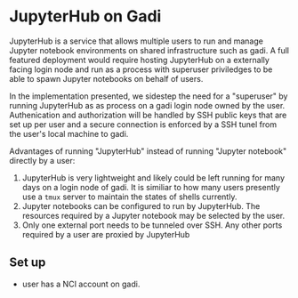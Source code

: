 # JupyterHub on Gadi

JupyterHub is a service that allows multiple users to run and manage Jupyter notebook environments on shared 
infrastructure such as gadi.  A full featured deployment would require hosting JupyterHub on a externally facing
login node and run as a process with superuser priviledges to be able to spawn Jupyter notebooks on
behalf of users.

In the implementation presented, we sidestep the need for a "superuser" by running JupyterHub as as process on
a gadi login node owned by the user.  Authenication and authorization will be handled by SSH public keys that
are set up per user and a secure connection is enforced by a SSH tunel from the user's local machine to gadi. 

Advantages of running "JupyterHub" instead of running "Jupyter notebook" directly by a user:
1. JupyterHub is very lightweight and likely could be left running for many days on a login node of gadi. It
is similiar to how many users presently use a `tmux` server to maintain the states of shells currently.  
2. Jupyter notebooks can be configured to run by JupyterHub. The resources required by a Jupyter notebook may be
selected by the user.
3. Only one external port needs to be tunneled over SSH. Any other ports required by a user are proxied by
JupyterHub

## Set up

- user has a NCI account on gadi.


